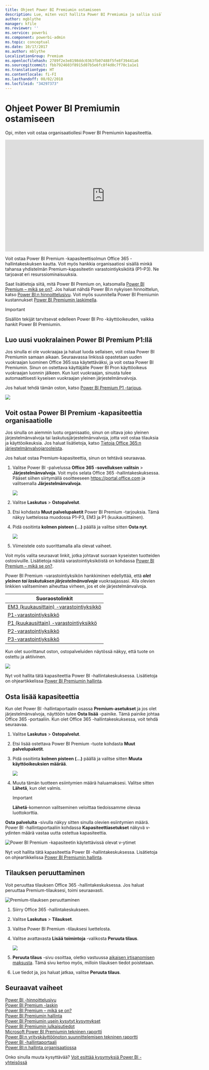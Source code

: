 ```yaml
---
title: Ohjeet Power BI Premiumin ostamiseen
description: Lue, miten voit hallita Power BI Premiumia ja sallia sisällön käytön koko organisaatiossa.
author: mgblythe
manager: kfile
ms.reviewer: ''
ms.service: powerbi
ms.component: powerbi-admin
ms.topic: conceptual
ms.date: 10/17/2017
ms.author: mblythe
LocalizationGroup: Premium
ms.openlocfilehash: 2789f2e3e8198ddc0363fb07488f5fe8f39441a6
ms.sourcegitcommit: fbb7924603f8915d07b5e6fc8f4d0c7f70c1a1e1
ms.translationtype: HT
ms.contentlocale: fi-FI
ms.lasthandoff: 08/02/2018
ms.locfileid: "34297373"
---
```

# <a name="how-to-purchase-power-bi-premium"></a>Ohjeet Power BI Premiumin ostamiseen
Opi, miten voit ostaa organisaatiollesi Power BI Premiumin kapasiteettia.

<iframe width="640" height="360" src="https://www.youtube.com/embed/NkvYs5Qp4iA?rel=0&amp;showinfo=0" frameborder="0" allowfullscreen></iframe>

Voit ostaa Power BI Premium -kapasiteettisolmun Office 365 -hallintakeskuksen kautta. Voit myös hankkia organisaatiosi sisällä minkä tahansa yhdistelmän Premium-kapasiteetin varastointiyksiköitä (P1–P3). Ne tarjoavat eri resurssiominaisuuksia.

Saat lisätietoja siitä, mitä Power BI Premium on, katsomalla [Power BI Premium – mikä se on?](service-premium.md). Jos haluat nähdä Power BI:n nykyisen hinnoittelun, katso [Power BI:n hinnoittelusivu](https://powerbi.microsoft.com/pricing/). Voit myös suunnitella Power BI Premiumin kustannukset [Power BI Premiumin laskimella](https://powerbi.microsoft.com/calculator/).

> [!IMPORTANT]
> Sisällön tekijät tarvitsevat edelleen Power BI Pro -käyttöoikeuden, vaikka hankit Power BI Premiumin.
> 
> 

## <a name="create-a-new-tenant-with-power-bi-premium-p1"></a>Luo uusi vuokralainen Power BI Premium P1:llä
Jos sinulla ei ole vuokraajaa ja haluat luoda sellaisen, voit ostaa Power BI Premiumin samaan aikaan. Seuraavassa linkissä opastetaan uuden vuokraajan luominen Office 365:ssa käytettäväksi, ja voit ostaa Power BI Premiumin. Sinun on ostettava käyttäjälle Power BI Pron käyttöoikeus vuokraajan luonnin jälkeen. Kun luot vuokraajan, sinusta tulee automaattisesti kyseisen vuokraajan yleinen järjestelmänvalvoja.

Jos haluat tehdä tämän oston, katso [Power BI Premium P1 -tarjous](https://signup.microsoft.com/Signup?OfferId=b3ec5615-cc11-48de-967d-8d79f7cb0af1).

![](media/service-admin-premium-purchase/premium-purchase-with-tenant.png)

## <a name="purchase-a-power-bi-premium-capacity-for-an-existing-organization"></a>Voit ostaa Power BI Premium -kapasiteettia organisaatiolle
Jos sinulla on aiemmin luotu organisaatio, sinun on oltava joko yleinen järjestelmänvalvoja tai laskutusjärjestelmänvalvoja, jotta voit ostaa tilauksia ja käyttöoikeuksia. Jos haluat lisätietoja, katso [Tietoja Office 365:n järjestelmänvalvojarooleista](https://support.office.com/article/About-Office-365-admin-roles-da585eea-f576-4f55-a1e0-87090b6aaa9d).

Jos haluat ostaa Premium-kapasiteettia, sinun on tehtävä seuraavaa.

1. Valitse Power BI -palvelussa **Office 365 -sovelluksen valitsin** > **Järjestelmänvalvoja**. Voit myös selata Office 365 -hallintakeskuksessa. Pääset siihen siirtymällä osoitteeseen https://portal.office.com ja valitsemalla **Järjestelmänvalvoja**.
   
    ![](media/service-admin-premium-purchase/o365-app-picker.png)
2. Valitse **Laskutus** > **Ostopalvelut**.
3. Etsi kohdasta **Muut palvelupaketit** Power BI Premium -tarjouksia. Tämä näkyy luettelossa muodossa P1–P3, EM3 ja P1 (kuukausittainen).
4. Pidä osoitinta **kolmen pisteen (...)**  päällä ja valitse sitten **Osta nyt**.
   
    ![](media/service-admin-premium-purchase/premium-purchase.png)
5. Viimeistele osto suorittamalla alla olevat vaiheet.

Voit myös valita seuraavat linkit, jotka johtavat suoraan kyseisten tuotteiden ostosivuille. Lisätietoja näistä varastointiyksiköistä on kohdassa [Power BI Premium – mikä se on?](service-premium.md#premiumskus).

Power BI Premium -varastointiyksikön hankkiminen edellyttää, että ***olet yleinen tai laskutuksen järjestelmänvalvoja*** vuokraajassasi. Alla olevien linkkien valitseminen aiheuttaa virheen, jos et ole järjestelmänvalvoja.

| Suoraostolinkit |
| --- |
| [EM3 (kuukausittain) -varastointiyksikkö](https://portal.office.com/commerce/completeorder.aspx?OfferId=4004702D-749C-4F74-BF47-3048F1833780&adminportal=1) |
| [P1-varastointiyksikkö](https://portal.office.com/commerce/completeorder.aspx?OfferId=b3ec5615-cc11-48de-967d-8d79f7cb0af1&adminportal=1) |
| [P1 (kuukausittain) -varastointiyksikkö](https://portal.office.com/commerce/completeorder.aspx?OfferId=E4C8EDD3-74A1-4D42-A738-C647972FBE81&adminportal=1) |
| [P2-varastointiyksikkö](https://portal.office.com/commerce/completeorder.aspx?OfferId=062F2AA7-B4BC-4B0E-980F-2072102D8605&adminportal=1) |
| [P3-varastointiyksikkö](https://portal.office.com/commerce/completeorder.aspx?OfferId=40c7d673-375c-42a1-84ca-f993a524fed0&adminportal=1) |

Kun olet suorittanut oston, ostopalveluiden näytössä näkyy, että tuote on ostettu ja aktiivinen.

![](media/service-admin-premium-purchase/premium-purchased.png)

Nyt voit hallita tätä kapasiteettia Power BI -hallintakeskuksessa. Lisätietoja on ohjeartikkelissa [Power BI Premiumin hallinta](service-admin-premium-manage.md).

## <a name="purchase-more-capacities"></a>Osta lisää kapasiteettia
Kun olet Power BI -hallintaportaalin osassa **Premium-asetukset** ja jos olet järjestelmänvalvoja, näyttöön tulee **Osta lisää** -painike. Tämä painike johtaa Office 365 -portaaliin. Kun olet Office 365 -hallintakeskuksessa, voit tehdä seuraavaa.

1. Valitse **Laskutus** > **Ostopalvelut**.
2. Etsi lisää ostettava Power BI Premium -tuote kohdasta **Muut palvelupaketit**.
3. Pidä osoitinta **kolmen pisteen (...)**  päällä ja valitse sitten **Muuta käyttöoikeuksien määrää**.
   
    ![](media/service-admin-premium-purchase/premium-purchase-more.png)
4. Muuta tämän tuotteen esiintymien määrä haluamaksesi. Valitse sitten **Lähetä**, kun olet valmis.
   
   > [!IMPORTANT]
   > **Lähetä**-komennon valitseminen veloittaa tiedoissamme olevaa luottokorttia.
   > 
   > 

**Osta palveluita** -sivulla näkyy sitten sinulla olevien esiintymien määrä. Power BI -hallintaportaaliin kohdassa **Kapasiteettiasetukset** näkyvä v-ydinten määrä vastaa uutta ostettua kapasiteettia.

![Power BI Premium -kapasiteetin käytettävissä olevat v-ytimet](media/service-admin-premium-purchase/premium-capacities.png)

Nyt voit hallita tätä kapasiteettia Power BI -hallintakeskuksessa. Lisätietoja on ohjeartikkelissa [Power BI Premiumin hallinta](service-admin-premium-manage.md).

## <a name="cancel-your-subscription"></a>Tilauksen peruuttaminen
Voit peruuttaa tilauksen Office 365 -hallintakeskuksessa. Jos haluat peruuttaa Premium-tilauksesi, toimi seuraavasti.

![](media/service-admin-premium-purchase/premium-cancel-subscription.png "Premium-tilauksen peruuttaminen")

1. Siirry Office 365 -hallintakeskukseen.
2. Valitse **Laskutus** > **Tilaukset**.
3. Valitse Power BI Premium -tilauksesi luettelosta.
4. Valitse avattavasta **Lisää toimintoja** -valikosta **Peruuta tilaus**.
   
    ![](media/service-admin-premium-purchase/o365-more-actions.png)
5. **Peruuta tilaus** -sivu osoittaa, oletko vastuussa [aikaisen irtisanomisen maksusta](https://support.office.com/article/early-termination-fees-6487d4de-401a-466f-8bc3-c0beb5cc40d3). Tämä sivu kertoo myös, milloin tilauksen tiedot poistetaan.
6. Lue tiedot ja, jos haluat jatkaa, valitse **Peruuta tilaus**.

## <a name="next-steps"></a>Seuraavat vaiheet
[Power BI -hinnoittelusivu](https://powerbi.microsoft.com/pricing/)  
[Power BI Premium -laskin](https://powerbi.microsoft.com/calculator/)  
[Power BI Premium – mikä se on?](service-premium.md)  
[Power BI Premiumin hallinta](service-admin-premium-manage.md)  
[Power BI Premiumin usein kysytyt kysymykset](service-premium-faq.md)  
[Power BI Premiumin julkaisutiedot](service-premium-release-notes.md)  
[Microsoft Power BI Premiumin tekninen raportti](https://aka.ms/pbipremiumwhitepaper)  
[Power BI:n yrityskäyttöönoton suunnittelemisen tekninen raportti](https://aka.ms/pbienterprisedeploy)  
[Power BI -hallintaportaali](service-admin-portal.md)  
[Power BI:n hallinta organisaatiossa](service-admin-administering-power-bi-in-your-organization.md)  

Onko sinulla muuta kysyttävää? [Voit esittää kysymyksiä Power BI -yhteisössä](http://community.powerbi.com/)

